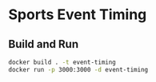 # Sports Event Timing

## Build and Run

```bash
docker build . -t event-timing
docker run -p 3000:3000 -d event-timing
```

